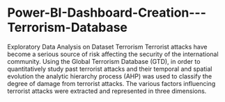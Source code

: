# Power-BI-Dashboard-Creation---Terrorism-Database

Exploratory Data Analysis on Dataset Terrorism
Terrorist attacks have become a serious source of risk affecting the security of the international community. Using the Global Terrorism Database (GTD), in order to quantitatively study past terrorist attacks and their temporal and spatial evolution the analytic hierarchy process (AHP) was used to classify the degree of damage from terrorist attacks. The various factors influencing terrorist attacks were extracted and represented in three dimensions.

